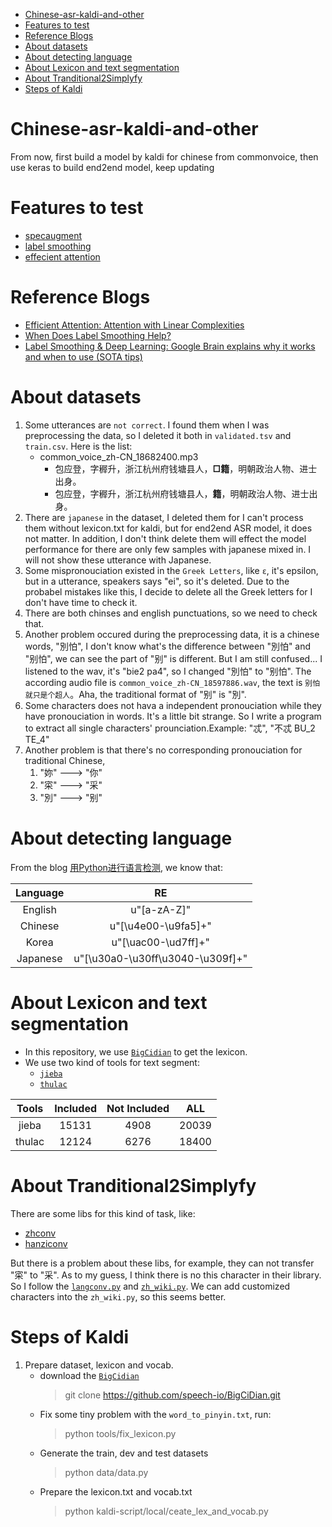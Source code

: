 - [Chinese-asr-kaldi-and-other](#chinese-asr-kaldi-and-other)
- [Features to test](#features-to-test)
- [Reference Blogs](#reference-blogs)
- [About datasets](#about-datasets)
- [About detecting language](#about-detecting-language)
- [About Lexicon and text segmentation](#about-lexicon-and-text-segmentation)
- [About Tranditional2Simplyfy](#about-tranditional2simplyfy)
- [Steps of Kaldi](#steps-of-kaldi)

# Chinese-asr-kaldi-and-other

From now, first build a model by kaldi for chinese from commonvoice, then use keras to build end2end model, keep updating

# Features to test

- [specaugment](https://arxiv.org/abs/1904.08779)
- [label smoothing](https://arxiv.org/abs/1906.02629v2)
- [effecient attention](https://arxiv.org/pdf/1812.01243.pdf)

# Reference Blogs

- [Efficient Attention: Attention with Linear Complexities](https://cmsflash.github.io/ai/2019/12/02/efficient-attention.html)
- [When Does Label Smoothing Help?](https://medium.com/@nainaakash012/when-does-label-smoothing-help-89654ec75326)
- [Label Smoothing & Deep Learning: Google Brain explains why it works and when to use (SOTA tips)](https://medium.com/@lessw/label-smoothing-deep-learning-google-brain-explains-why-it-works-and-when-to-use-sota-tips-977733ef020)

# About datasets

1. Some utterances are `not correct`. I found them when I was preprocessing the data, so I deleted it both in `validated.tsv` and `train.csv`. Here is the list:
   - common_voice_zh-CN_18682400.mp3
     - 包应登，字稺升，浙江杭州府钱塘县人，**□籍**，明朝政治人物、进士出身。
     - 包应登，字稺升，浙江杭州府钱塘县人，**籍**，明朝政治人物、进士出身。
2. There are `japanese` in the dataset, I deleted them for I can't process them without lexicon.txt for kaldi, but for end2end ASR model, it does not matter. In addition, I don't think delete them will effect the model performance for there are only few samples with japanese mixed in. I will not show these utterance with Japanese.
3. Some mispronouciation existed in the `Greek Letters`, like `ε`, it's epsilon, but in a utterance, speakers says "ei", so it's deleted. Due to the probabel mistakes like this, I decide to delete all the Greek letters for I don't have time to check it.
4. There are both chinses and english punctuations, so we need to check that.
5. Another problem occured during the preprocessing data, it is a chinese words, "別怕", I don't know what's the difference between "別怕" and "别怕", we can see the part of "别" is different. But I am still confused... I listened to the wav, it's "bie2 pa4", so I changed "別怕" to "别怕". The according audio file is `common_voice_zh-CN_18597886.wav`, the text is `别怕就只是个超人`。Aha, the traditional format of "别" is "別".
6. Some characters does not hava a independent pronouciation while they have pronouciation in words. It's a little bit strange. So I write a program to extract all single characters' prounciation.Example: "忒", "不忒 BU_2 TE_4"
7. Another problem is that there's no corresponding pronouciation for traditional Chinese, 
   1. "妳" ---> "你"
   2. "寀" ---> "采"
   3. "別" ---> "别"

# About detecting language

From the blog [用Python进行语言检测](https://zhuanlan.zhihu.com/p/84625185), we know that:

|  Language | RE                               |
|   :----:  | :----:                           |
| English   | u"[a-zA-Z]"                      |
| Chinese   | u"[\u4e00-\u9fa5]+"              |
| Korea     | u"[\uac00-\ud7ff]+"              |
| Japanese  | u"[\u30a0-\u30ff\u3040-\u309f]+" |

# About Lexicon and text segmentation

- In this repository, we use [`BigCidian`](https://github.com/speech-io/BigCiDian.git) to get the lexicon.
- We use two kind of tools for text segment:
  - [`jieba`](https://github.com/fxsjy/jieba.git)
  - [`thulac`](http://thulac.thunlp.org/)

|  Tools    | Included   | Not Included |  ALL   |
|   :----:  | :----:     | :----:       | :----: |
| jieba     | 15131      |4908          | 20039  |
| thulac    | 12124      |6276          | 18400  |

# About Tranditional2Simplyfy

There are some libs for this kind of task, like:

- [zhconv](https://github.com/gumblex/zhconv.git)
- [hanziconv](https://github.com/berniey/hanziconv.git)

But there is a problem about these libs, for example, they can not transfer "寀" to "采". As to my guess, I think there is no this character in their library. So I follow the [`langconv.py`](https://raw.githubusercontent.com/skydark/nstools/master/zhtools/langconv.py) and [`zh_wiki.py`](https://raw.githubusercontent.com/skydark/nstools/master/zhtools/zh_wiki.py). We can add customized characters into the `zh_wiki.py`, so this seems better.

# Steps of Kaldi

1. Prepare dataset, lexicon and vocab.
   - download the [`BigCidian`](https://github.com/speech-io/BigCiDian.git)
        >git clone <https://github.com/speech-io/BigCiDian.git>
   - Fix some tiny problem with the `word_to_pinyin.txt`, run:
        >python tools/fix_lexicon.py
   - Generate the train, dev and test datasets
        >python data/data.py
   - Prepare the lexicon.txt and vocab.txt
        >python kaldi-script/local/ceate_lex_and_vocab.py